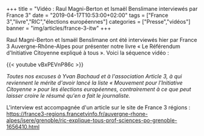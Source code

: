 +++
title = "Vidéo : Raul Magni-Berton et Ismaël Benslimane interviewés par France 3"
date = "2019-04-17T10:53:00+02:00"
tags = ["France 3","livre","RIC","élections européennes"]
categories = ["Presse","vidéos"]
banner = "img/articles/france-3-itw"
+++

Raul Magni-Berton et Ismaël Benslimane ont été interviewés hier par France 3
Auvergne-Rhône-Alpes pour présenter notre livre « Le Référendum d'Initiative
Citoyenne expliqué à tous ». Voici la séquence vidéo :


{{< youtube vBxPEVnP86c >}}


*Toutes nos excuses à Yvan Bachaud et à l'association Article 3, à qui
reviennent le mérite d'avoir lancé la liste « Mouvement pour l'Initiative
Citoyenne » pour les élections européennes, contrairement à ce que peut laisser
croire le résumé qu'en a fait le journaliste.*

L'interview est accompagnée d'un article sur le site de France 3 régions :
https://france3-regions.francetvinfo.fr/auvergne-rhone-alpes/isere/grenoble/ric-explique-tous-prof-sciences-po-grenoble-1656410.html
